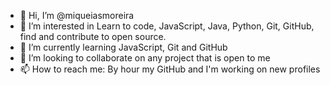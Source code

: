 - 👋 Hi, I’m @miqueiasmoreira
- 👀 I’m interested in Learn to code, JavaScript, Java, Python, Git, GitHub, find and contribute to open source.
- 🌱 I’m currently learning JavaScript, Git and GitHub
- 💞️ I’m looking to collaborate on any project that is open to me
- 📫 How to reach me: By hour my GitHub and I'm working on new profiles

<!---
miqueiasmoreira/miqueiasmoreira is a ✨ special ✨ repository because its `README.md` (this file) appears on your GitHub profile.
You can click the Preview link to take a look at your changes.
--->
